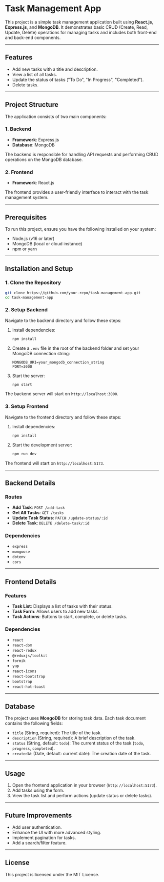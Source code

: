 # Task Management App

This project is a simple task management application built using **React.js**, **Express.js**, and **MongoDB**. It demonstrates basic CRUD (Create, Read, Update, Delete) operations for managing tasks and includes both front-end and back-end components.

---

## Features

- Add new tasks with a title and description.
- View a list of all tasks.
- Update the status of tasks ("To Do", "In Progress", "Completed").
- Delete tasks.

---

## Project Structure

The application consists of two main components:

### 1. **Backend**
- **Framework**: Express.js
- **Database**: MongoDB

The backend is responsible for handling API requests and performing CRUD operations on the MongoDB database.

### 2. **Frontend**
- **Framework**: React.js

The frontend provides a user-friendly interface to interact with the task management system.

---

## Prerequisites

To run this project, ensure you have the following installed on your system:

- Node.js (v16 or later)
- MongoDB (local or cloud instance)
- npm or yarn

---

## Installation and Setup

### 1. **Clone the Repository**

```bash
git clone https://github.com/your-repo/task-management-app.git
cd task-management-app
```

### 2. **Setup Backend**

Navigate to the backend directory and follow these steps:

1. Install dependencies:
   ```bash
   npm install
   ```

2. Create a `.env` file in the root of the backend folder and set your MongoDB connection string:
   ```env
   MONGODB_URI=your_mongodb_connection_string
   PORT=3000
   ```

3. Start the server:
   ```bash
   npm start
   ```

The backend server will start on `http://localhost:3000`.

### 3. **Setup Frontend**

Navigate to the frontend directory and follow these steps:

1. Install dependencies:
   ```bash
   npm install
   ```

2. Start the development server:
   ```bash
   npm run dev
   ```

The frontend will start on `http://localhost:5173`.

---

## Backend Details

### Routes

- **Add Task**: `POST /add-task`
- **Get All Tasks**: `GET /tasks`
- **Update Task Status**: `PATCH /update-status/:id`
- **Delete Task**: `DELETE /delete-task/:id`

### Dependencies

- `express`
- `mongoose`
- `dotenv`
- `cors`

---

## Frontend Details

### Features

- **Task List**: Displays a list of tasks with their status.
- **Task Form**: Allows users to add new tasks.
- **Task Actions**: Buttons to start, complete, or delete tasks.

### Dependencies

- `react`
- `react-dom`
- `react-redux`
- `@reduxjs/toolkit`
- `formik`
- `yup`
- `react-icons`
- `react-bootstrap`
- `bootstrap`
- `react-hot-toast`

---

## Database

The project uses **MongoDB** for storing task data. Each task document contains the following fields:

- `title` (String, required): The title of the task.
- `description` (String, required): A brief description of the task.
- `status` (String, default: `todo`): The current status of the task (`todo`, `progress`, `completed`).
- `createdAt` (Date, default: current date): The creation date of the task.

---

## Usage

1. Open the frontend application in your browser (`http://localhost:5173`).
2. Add tasks using the form.
3. View the task list and perform actions (update status or delete tasks).

---

## Future Improvements

- Add user authentication.
- Enhance the UI with more advanced styling.
- Implement pagination for tasks.
- Add a search/filter feature.

---

## License

This project is licensed under the MIT License.


